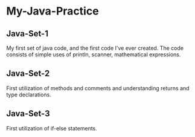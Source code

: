 # My-Java-Practice #

## Java-Set-1 ##

My first set of java code, and the first code I've ever created. The code consists of simple uses of println, scanner, mathematical expressions.

## Java-Set-2 ##

First utilization of methods and comments and understanding returns and type declarations.

## Java-Set-3 ##

First utilization of if-else statements.

